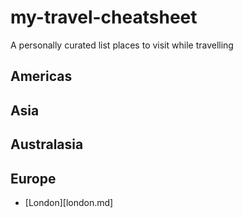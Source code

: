 # my-travel-cheatsheet
A personally curated list places to visit while travelling

## Americas

## Asia

## Australasia

## Europe
* [London][london.md]

